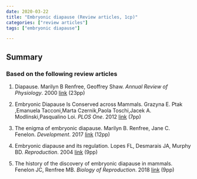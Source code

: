 ```yaml
---
date: 2020-03-22
title: "Embryonic diapause (Review articles, 1cp)"
categories: ["review articles"]
tags: ["embryonic diapause"]

---
```

## Summary

### Based on the following review articles

1. Diapause. Marilyn B Renfree, Geoffrey Shaw. *Annual Review of Physiology*. 2000 [link](https://doi.org/10.1146/annurev.physiol.62.1.353) (23pp)

2. Embryonic Diapause Is Conserved across Mammals. Grazyna E. Ptak ,Emanuela Tacconi,Marta Czernik,Paola Toschi,Jacek A. Modlinski,Pasqualino Loi. *PLOS One*. 2012 [link](https://doi.org/10.1371/journal.pone.0033027) (7pp)

3. The enigma of embryonic diapause. Marilyn B. Renfree, Jane C. Fenelon. *Development*. 2017 [link](https://dev.biologists.org/content/144/18/3199.long) (12pp)

4. Embryonic diapause and its regulation. Lopes FL, Desmarais JA, Murphy BD. *Reproduction*. 2004 [link](https://rep.bioscientifica.com/view/journals/rep/128/6/1280669.xml) (9pp)

5. The history of the discovery of embryonic diapause in mammals. Fenelon JC, Renfree MB. *Biology of Reproduction*. 2018 [link](https://doi.org/10.1093/biolre/ioy112) (9pp)